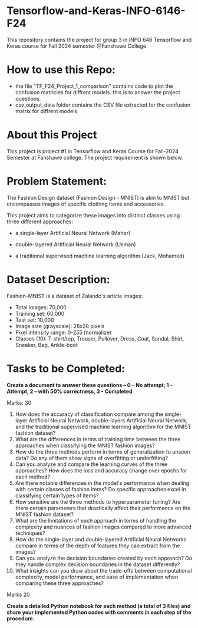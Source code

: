 # Tensorflow-and-Keras-INFO-6146-F24
This repository contains the project for group 3 in  INFO 646 Tensorflow and Keras course for Fall 2024 semester @Fanshawe College

# How to use this Repo:
*   the file "TF_F24_Project_1_comparison" contains code to plot the confusion matricies for diffrent models. this is to answer the project questions.
* csv_output_data folder contains the CSV file extracted for the confusion matrix for diffrent models

# About this Project
This project is project #1 in Tensorflow and Keras Course for Fall-2024 Semester at Fanshawe college. The project requirement is shown below.

# Problem Statement: 

The Fashion Design dataset (Fashion Design - MNIST) is akin to MNIST but encompasses images of specific clothing items and accessories.  

This project aims to categorize these images into distinct classes using three different approaches:  

* a single-layer Artificial Neural Network (Maher) 

* double-layered Artificial Neural Network (Usman) 

* a traditional supervised machine learning algorithm.(Jack, Mohamed) 

# Dataset Description: 

Fashion-MNIST is a dataset of Zalando's article images: 

* Total images: 70,000 
* Training set: 60,000 
* Test set: 10,000 
* Image size (grayscale): 28x28 pixels 
* Pixel intensity range: 0-255 (normalize) 
* Classes (10): T-shirt/top, Trouser, Pullover, Dress, Coat, Sandal, Shirt, Sneaker, Bag, Ankle-boot 

# Tasks to be Completed: 

**Create a document to answer these questions – 0 – No attempt; 1 – Attempt, 2 – with 50% correctness, 3 - Completed**

Marks: 30 

1. How does the accuracy of classification compare among the single-layer Artificial Neural Network, double-layers Artificial Neural Network, and the traditional supervised machine learning algorithm for the MNIST fashion dataset? 
2. What are the differences in terms of training time between the three approaches when classifying the MNIST fashion images? 
3. How do the three methods perform in terms of generalization to unseen data? Do any of them show signs of overfitting or underfitting? 
4. Can you analyze and compare the learning curves of the three approaches? How does the loss and accuracy change over epochs for each method? 
5. Are there notable differences in the model's performance when dealing with certain classes of fashion items? Do specific approaches excel in classifying certain types of items? 
6. How sensitive are the three methods to hyperparameter tuning? Are there certain parameters that drastically affect their performance on the MNIST fashion dataset? 
7. What are the limitations of each approach in terms of handling the complexity and nuances of fashion images compared to more advanced techniques? 
8. How do the single-layer and double-layered Artificial Neural Networks compare in terms of the depth of features they can extract from the images? 
9. Can you analyze the decision boundaries created by each approach? Do they handle complex decision boundaries in the dataset differently? 
10. What insights can you draw about the trade-offs between computational complexity, model performance, and ease of implementation when comparing these three approaches? 

Marks 20 

**Create a detailed Python notebook for each method (a total of 3 files) and share your implemented Python codes with comments in each step of the procedure.** 

 
